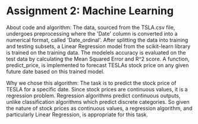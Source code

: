# Assignment 2: Machine Learning

About code and algorithm: The data, sourced from the TSLA.csv file, undergoes preprocessing where the 'Date' column is converted into a numerical format, called 'Date_ordinal'. After splitting the data into training and testing subsets, a Linear Regression model from the scikit-learn library is trained on the training data. The modelels accuracy is evaluated on the test data by calculating the Mean Squared Error and R^2 score. A function, predict_price, is implemented to forecast TESLAs stock price on any given future date based on this trained model. 

Why we chose this algorithm: The task is to predict the stock price of TESLA for a specific date. Since stock prices are continuous values, it is a regression problem. Regression algorithms predict continuous outputs, unlike classification algorithms which predict discrete categories. So given the nature of stock prices as continuous values, a regression algorithm, and particularly Linear Regression, is appropriate for this task. 
